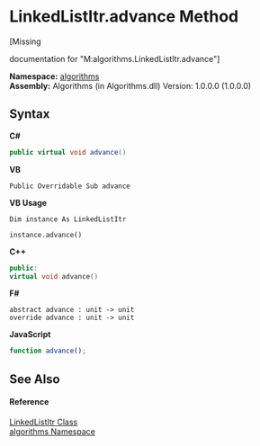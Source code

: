 # LinkedListItr.advance Method 
 

\[Missing <summary> documentation for "M:algorithms.LinkedListItr.advance"\]

**Namespace:**&nbsp;<a href="82f88b43-fdc9-bc99-9558-75fce96d448f">algorithms</a><br />**Assembly:**&nbsp;Algorithms (in Algorithms.dll) Version: 1.0.0.0 (1.0.0.0)

## Syntax

**C#**<br />
``` C#
public virtual void advance()
```

**VB**<br />
``` VB
Public Overridable Sub advance
```

**VB Usage**<br />
``` VB Usage
Dim instance As LinkedListItr

instance.advance()
```

**C++**<br />
``` C++
public:
virtual void advance()
```

**F#**<br />
``` F#
abstract advance : unit -> unit 
override advance : unit -> unit 
```

**JavaScript**<br />
``` JavaScript
function advance();
```


## See Also


#### Reference
<a href="0f7757bf-b7e3-8d59-981c-72fae99552f0">LinkedListItr Class</a><br /><a href="82f88b43-fdc9-bc99-9558-75fce96d448f">algorithms Namespace</a><br />